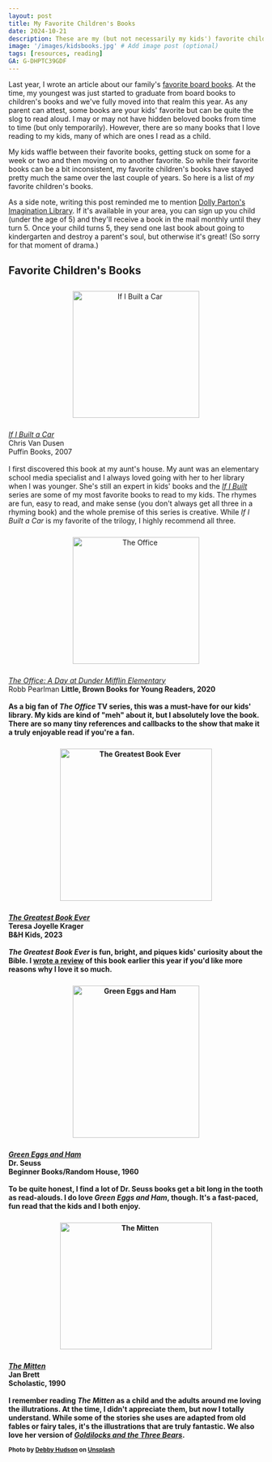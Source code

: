 ```yaml
---
layout: post
title: My Favorite Children's Books
date: 2024-10-21
description: These are my (but not necessarily my kids') favorite children's books. 
image: '/images/kidsbooks.jpg' # Add image post (optional)
tags: [resources, reading]
GA: G-DHPTC39GDF
---
```

Last year, I wrote an article about our family's [favorite board books](https://www.meredithcook.net/favorite-board-books). At the time, my youngest was just started to graduate from board books to children's books and we've fully moved into that realm this year. As any parent can attest, some books are your kids' favorite but can be quite the slog to read aloud. I may or may not have hidden beloved books from time to time (but only temporarily). However, there are so many books that I love reading to my kids, many of which are ones I read as a child. 

My kids waffle between their favorite books, getting stuck on some for a week or two and then moving on to another favorite. So while their favorite books can be a bit inconsistent, my favorite children's books have stayed pretty much the same over the last couple of years. So here is a list of *my* favorite children's books. 

As a side note, writing this post reminded me to mention <a href="https://imaginationlibrary.com/usa/" target= "blank">Dolly Parton's Imagination Library</a>. If it's available in your area, you can sign up you child (under the age of 5) and they'll receive a book in the mail monthly until they turn 5. Once your child turns 5, they send one last book about going to kindergarten and destroy a parent's soul, but otherwise it's great! (So sorry for that moment of drama.)

## Favorite Children's Books
<p align="center">
<a href="https://amzn.to/4eOQs5d" target="blank"><img src="meredithcook.github.io/images/builtcar.jpg" alt="If I Built a Car" style="width:250px;height:250px;padding:10px" align="center"></a><p>
  <a href= "https://amzn.to/4eOQs5d" target= "blank"><i>If I Built a Car</i></a>
  <br>Chris Van Dusen
  <br>Puffin Books, 2007
  <br>
  <br>I first discovered this book at my aunt's house. My aunt was an elementary school media specialist and I always loved going with her to her library when I was younger. She's still an expert in kids' books and the <a href= "https://amzn.to/3YiuNLP" target= "blank"><i>If I Built</i></a> series are some of my most favorite books to read to my kids. The rhymes are fun, easy to read, and make sense (you don't always get all three in a rhyming book) and the whole premise of this series is creative. While <i>If I Built a Car</i> is my favorite of the trilogy, I highly recommend all three.  
</p>

<p align="center">
<a href="https://amzn.to/3NEf6cW" target="blank"><img src="meredithcook.github.io/images/theoffice.jpg" alt="The Office" style="width:250px;height300px;padding:10px" align="center"></a><p>
  <a href= "https://amzn.to/3NEf6cW" target= "blank"><i>The Office: A Day at Dunder Mifflin Elementary</i></a>
  <br>Robb Pearlman
  <b>Little, Brown Books for Young Readers, 2020
  <br>
  <br>As a big fan of <i>The Office</i> TV series, this was a must-have for our kids' library. My kids are kind of "meh" about it, but I absolutely love the book. There are so many tiny references and callbacks to the show that make it a truly enjoyable read if you're a fan.
</p>

<p align="center">
<a href="https://amzn.to/3U5qWRa" target="blank"><img src="meredithcook.github.io/images/greatestbook.jpg" alt="The Greatest Book Ever" style="width:300px;height:300px;padding:10px" align="center"></a><p>
  <a href= "https://amzn.to/3U5qWRa" target= "blank"><i>The Greatest Book Ever</i></a>
  <br>Teresa Joyelle Krager
  <br>B&H Kids, 2023
  <br>
  <br><i>The Greatest Book Ever</i> is fun, bright, and piques kids' curiosity about the Bible. I <a href="https://www.meredithcook.net/review-the-greatest-book-ever">wrote a review</a> of this book earlier this year if you'd like more reasons why I love it so much.
</p>

<p align="center">
<a href="https://amzn.to/3YB95UD" target="blank"><img src="meredithcook.github.io/images/greeneggs.jpg" alt="Green Eggs and Ham" style="width:250px;height:300px;padding:10px" align="center"></a><p>
  <a href= "https://amzn.to/3YB95UD" target= "blank"><i>Green Eggs and Ham</i></a>
  <br>Dr. Seuss
  <br>Beginner Books/Random House, 1960
  <br>
  <br>To be quite honest, I find a lot of Dr. Seuss books get a bit long in the tooth as read-alouds. I do love <i>Green Eggs and Ham</i>, though. It's a fast-paced, fun read that the kids and I both enjoy.
</p>

<p align="center">
<a href="https://amzn.to/3NyP4aW" target="blank"><img src="meredithcook.github.io/images/themitten.jpg" alt="The Mitten" style="width:300px;height:250px;padding:10px" align="center"></a><p>
  <a href= "https://amzn.to/3NyP4aW" target= "blank"><i>The Mitten</i></a>
  <br>Jan Brett
  <br>Scholastic, 1990
  <br>
  <br>I remember reading <i>The Mitten</i> as a child and the adults around me loving the illutrations. At the time, I didn't appreciate them, but now I totally understand. While some of the stories she uses are adapted from old fables or fairy tales, it's the illustrations that are truly fantastic. We also love her version of <a href="https://amzn.to/4dXzel0" target="blank"><i>Goldilocks and the Three Bears</i></a>.
  </p>


<sub>Photo by <a href="https://unsplash.com/@hudsoncrafted?utm_content=creditCopyText&utm_medium=referral&utm_source=unsplash">Debby Hudson</a> on <a href="https://unsplash.com/photos/white-ceramic-pencil-organizer-on-top-of-stack-of-books-ERb-JXVwAfo?utm_content=creditCopyText&utm_medium=referral&utm_source=unsplash">Unsplash</a></sub>